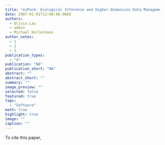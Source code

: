 ```yaml
---
title: "eiPack: Ecological Inference and Higher-Dimension Data Management"
date: 2007-01-01T12:00:00.000Z
authors:
  - Olivia Lau
  - admin
  - Michael Kellermann
author_notes:
  - 1
  - 2
  - 3
publication_types:
  - "4"
publication: "NA"
publication_short: "NA"
abstract: ""
abstract_short: ""
summary: ""
image_preview: ""
selected: false
featured: true
tags:
  - "Software"
math: true
highlight: true
image: ""
caption: ""
---
```

To cite this paper, 
